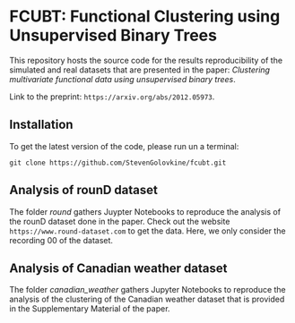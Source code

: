 # FCUBT: Functional Clustering using Unsupervised Binary Trees

This repository hosts the source code for the results reproducibility of the simulated and real datasets that are presented in the paper: *Clustering multivariate functional data using unsupervised binary trees*. 

Link to the preprint: `https://arxiv.org/abs/2012.05973`.

## Installation

To get the latest version of the code, please run un a terminal:
    
    git clone https://github.com/StevenGolovkine/fcubt.git


## Analysis of rounD dataset

The folder _round_ gathers Juypter Notebooks to reproduce the analysis of the rounD dataset done in the paper. Check out the website `https://www.round-dataset.com` to get the data. Here, we only consider the recording 00 of the dataset. 

## Analysis of Canadian weather dataset

The folder _canadian_weather_ gathers Jupyter Notebooks to reproduce the analysis of the clustering of the Canadian weather dataset that is provided in the Supplementary Material of the paper. 
